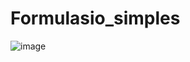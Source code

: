 # Formulasio_simples

![image](https://user-images.githubusercontent.com/82853944/175382281-6ac068a0-9a98-40ab-b762-f33d823c97aa.png)


